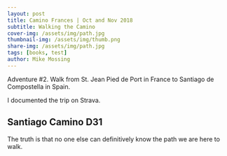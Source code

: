 ```yaml
---
layout: post
title: Camino Frances | Oct and Nov 2018
subtitle: Walking the Camino
cover-img: /assets/img/path.jpg
thumbnail-img: /assets/img/thumb.png
share-img: /assets/img/path.jpg
tags: [books, test]
author: Mike Mossing
---
```


Adventure #2.  Walk from St. Jean Pied de Port in France  to Santiago de Compostella in Spain.

I documented the trip on Strava.  
        
<div class="strava-embed-placeholder" data-embed-type="activity" data-embed-id="1923056439" data-style="standard"></div>
        
## Santiago Camino D31
     	    
<div class="strava-embed-placeholder" data-embed-type="activity" data-embed-id="1977145406" data-style="standard"></div>
<script src="https://strava-embeds.com/embed.js"></script>

The truth is that no one else can definitively know the path we are here to walk. 